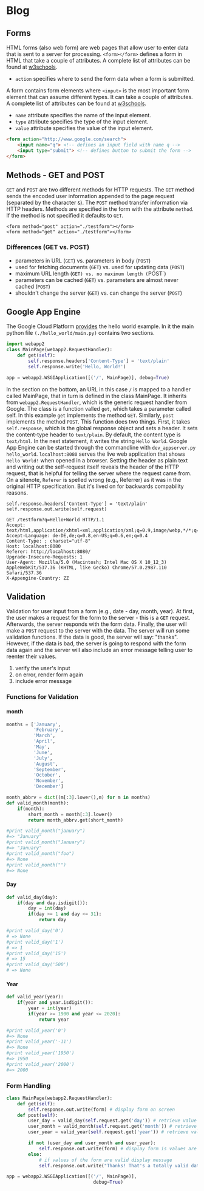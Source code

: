 # Blog
## Forms
HTML forms (also web form) are web pages that allow user to enter data that
is sent to a server for processing. `<form></form>` defines a form in HTML
that take a couple of attributes. A complete list of attributes can be found at
[w3schools](https://www.w3schools.com/tags/tag_form.asp).

* `action` specifies where to send the form data when a form is submitted.

A form contains form elements where `<input>` is the most important form element
that can assume different types. It can take a couple of attributes. A complete
list of attributes can be found at
[w3schools](https://www.w3schools.com/tags/tag_input.asp).

* `name` attribute specifies the name of the input element.
* `type` attribute specifies the type of the input element.
* `value` attribute specifies the value of the input element.

```html
<form action="http://www.google.com/search">
    <input name="q"> <!-- defines an input field with name q -->
    <input type="submit"> <!-- defines button to submit the form -->
</form>
```

## Methods - GET and POST
`GET` and `POST` are two different methods for HTTP requests. The `GET` method sends the encoded
user information appended to the page request (separated by the character `&`). The `POST` method
transfer information via HTTP headers. Methods are specified in the form with the attribute `method`.
If the method is not specified it defaults to `GET`.
```
<form method="post" action="./testform"></form>
<form method="get" action="./testform"></form>
```
### Differences (GET vs. POST)
* parameters in URL (`GET`) vs. parameters in body (`POST`)
* used for fetching documents (`GET`) vs. used for updating data (`POST`)
* maximum URL length (`GET) vs. no maximum length (`POST`)
* parameters can be cached (`GET`) vs. parameters are almost never cached (`POST`)
* shouldn't change the server (`GET`) vs. can change the server (`POST`)

## Google App Engine
[](https://cloud.google.com/appengine/)

The Google Cloud Platform
[provides](https://github.com/GoogleCloudPlatform/python-docs-samples/tree/master/appengine/standard/hello_world) 
the hello world example. In it the main python file `(./hello_world/main.py)` contains two sections.

```python
import webapp2
class MainPage(webapp2.RequestHandler):
    def get(self): 
        self.response.headers['Content-Type'] = 'text/plain'
        self.response.write('Hello, World!')

app = webapp2.WSGIApplication([('/', MainPage)], debug=True)
```

In the section on the bottom, an URL in this case `/` is mapped to a handler called MainPage, 
that in turn is defined in the class MainPage. It inherits from `webapp2.RequestHandler`, 
which is the generic request handler from Google. The class is a function valled `get`, 
which takes a parameter called self. In this example `get` implements the method `GET`. 
Similarly, `post` implements the method `POST`.  This function does two things. 
First, it takes `self.response`, which is the global
response object and sets a header. It sets the content-type header to `text/plain`. By default, the
content type is `text/html`. In the next statement, it writes the string `Hello World`. Google App
Engine can be started through the commandline with `dev_appserver.py hello_world`. `localhost:8080`
serves the live web application that shows `Hello World!` when opened in a browser. Setting the header
as plain text and writing out the self-request itself reveals the header of the HTTP request, that is 
helpful for telling the server where the request came from. On a sitenote,  `Referer` is spelled wrong 
(e.g., Referrer) as it was in the original HTTP specification. But it's lived on for backwards compability
reasons.

```
self.response.headers['Content-Type'] = 'text/plain'
self.response.out.write(self.request)
```
```
GET /testform?q=Hello+World HTTP/1.1
Accept: text/html,application/xhtml+xml,application/xml;q=0.9,image/webp,*/*;q=0.8
Accept-Language: de-DE,de;q=0.8,en-US;q=0.6,en;q=0.4
Content-Type: ; charset="utf-8"
Host: localhost:8080
Referer: http://localhost:8080/
Upgrade-Insecure-Requests: 1
User-Agent: Mozilla/5.0 (Macintosh; Intel Mac OS X 10_12_3) AppleWebKit/537.36 (KHTML, like Gecko) Chrome/57.0.2987.110 Safari/537.36
X-Appengine-Country: ZZ
```

## Validation
Validation for user input from a form (e.g., date - day, month, year). At first, the user makes
a request for the form to the server - this is a `GET` request. Afterwards, the server responds
with the form data. Finally, the user will make a `POST` request to the server with the data. 
The server will run some validation functions. If the data is good, the server will say: "thanks". 
However, if the data is bad, the server is going to respond with the form data again and the server
will also include an error message telling user to reenter their values.
1. verify the user's input
2. on error, render form again
3. include error message

### Functions for Validation
#### month
```python
months = ['January',
          'February',
          'March',
          'April',
          'May',
          'June',
          'July',
          'August',
          'September',
          'October',
          'November',
          'December']

month_abbrv = dict((m[:3].lower(),m) for m in months)
def valid_month(month):
    if(month):
        short_month = month[:3].lower()
        return month_abbrv.get(short_month)

#print valid_month("january") 
#=> "January"    
#print valid_month("January") 
#=> "January"
#print valid_month("foo")
#=> None
#print valid_month("")
#=> None
```
#### Day
```python
def valid_day(day):
    if(day and day.isdigit()):
        day = int(day)
        if(day >= 1 and day <= 31):
            return day

#print valid_day('0') 
# => None    
#print valid_day('1') 
# => 1
#print valid_day('15') 
# => 15
#print valid_day('500') 
# => None
```
#### Year
```python
def valid_year(year):
    if(year and year.isdigit()):
        year = int(year)
        if(year >= 1900 and year <= 2020):
            return year

#print valid_year('0') 
#=> None    
#print valid_year('-11') 
#=> None
#print valid_year('1950') 
#=> 1950
#print valid_year('2000') 
#=> 2000
```

### Form Handling
```python
class MainPage(webapp2.RequestHandler):
    def get(self):
        self.response.out.write(form) # display form on screen
    def post(self):
        user_day = valid_day(self.request.get('day')) # retrieve value from field day
        user_month = valid_month(self.request.get('month')) # retrieve value from field month
        user_year = valid_year(self.request.get('year')) # retrieve value from field year

        if not (user_day and user_month and user_year):
            self.response.out.write(form) # display form is values are not valid
        else:
            # if values of the form are valid display message
            self.response.out.write("Thanks! That's a totally valid date!")

app = webapp2.WSGIApplication([('/', MainPage)], 
                                debug=True)
```


